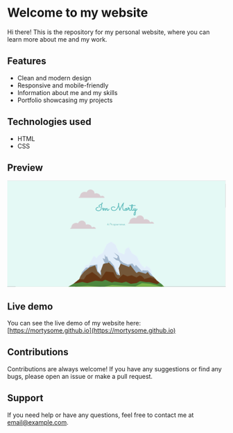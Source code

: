 # Welcome to my website

Hi there! This is the repository for my personal website, where you can learn more about me and my work.

## Features
- Clean and modern design
- Responsive and mobile-friendly
- Information about me and my skills
- Portfolio showcasing my projects

## Technologies used
- HTML
- CSS

## Preview
![Preview of my website](preview.png)

## Live demo
You can see the live demo of my website here: [https://mortysome.github.io](https://mortysome.github.io)

## Contributions
Contributions are always welcome! If you have any suggestions or find any bugs, please open an issue or make a pull request.

## Support
If you need help or have any questions, feel free to contact me at [email@example.com](mailto:email@example.com).
